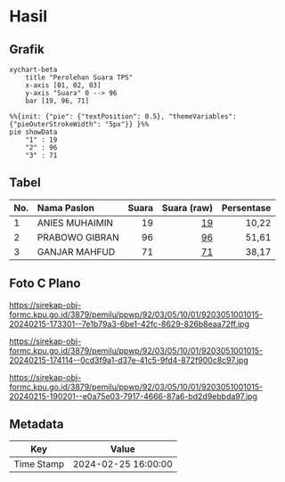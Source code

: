 # Hasil

## Grafik

```mermaid
xychart-beta
    title "Perolehan Suara TPS"
    x-axis [01, 02, 03]
    y-axis "Suara" 0 --> 96
    bar [19, 96, 71]
```

```mermaid
%%{init: {"pie": {"textPosition": 0.5}, "themeVariables": {"pieOuterStrokeWidth": "5px"}} }%%
pie showData
    "1" : 19
    "2" : 96
    "3" : 71
```

## Tabel

| No. | Nama Paslon    | Suara | Suara (raw) | Persentase |
|:--- |:-------------- | -----:| -----------:| ----------:|
| 1   | ANIES MUHAIMIN | 19    | [19][p-1]   | 10,22      |
| 2   | PRABOWO GIBRAN | 96    | [96][p-2]   | 51,61      |
| 3   | GANJAR MAHFUD  | 71    | [71][p-3]   | 38,17      |


[p-1]: https://github.com/gigit-pemilu/pemilu-2024-92-papua-barat/blob/main/pilpres/hitung-suara/sub/92-papua-barat/sub/03-fak-fak/sub/05-fak-fak-tengah/sub/1001-danaweria/sub/015-tps/sub/paslon-1.txt
[p-2]: https://github.com/gigit-pemilu/pemilu-2024-92-papua-barat/blob/main/pilpres/hitung-suara/sub/92-papua-barat/sub/03-fak-fak/sub/05-fak-fak-tengah/sub/1001-danaweria/sub/015-tps/sub/paslon-2.txt
[p-3]: https://github.com/gigit-pemilu/pemilu-2024-92-papua-barat/blob/main/pilpres/hitung-suara/sub/92-papua-barat/sub/03-fak-fak/sub/05-fak-fak-tengah/sub/1001-danaweria/sub/015-tps/sub/paslon-3.txt

## Foto C Plano

https://sirekap-obj-formc.kpu.go.id/3879/pemilu/ppwp/92/03/05/10/01/9203051001015-20240215-173301--7e1b79a3-6be1-42fc-8629-826b8eaa72ff.jpg

https://sirekap-obj-formc.kpu.go.id/3879/pemilu/ppwp/92/03/05/10/01/9203051001015-20240215-174114--0cd3f9a1-d37e-41c5-9fd4-872f900c8c97.jpg

https://sirekap-obj-formc.kpu.go.id/3879/pemilu/ppwp/92/03/05/10/01/9203051001015-20240215-190201--e0a75e03-7917-4666-87a6-bd2d9ebbda97.jpg


## Metadata

| Key        | Value               |
| ---------- | ------------------- |
| Time Stamp | 2024-02-25 16:00:00 |



